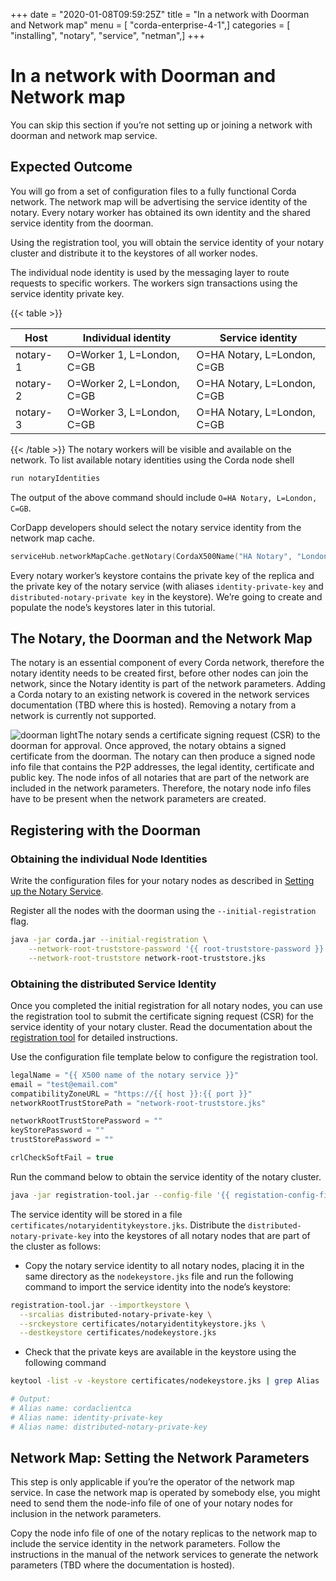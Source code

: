 +++
date = "2020-01-08T09:59:25Z"
title = "In a network with Doorman and Network map"
menu = [ "corda-enterprise-4-1",]
categories = [ "installing", "notary", "service", "netman",]
+++


# In a network with Doorman and Network map

You can skip this section if you’re not setting up or joining a network with
            doorman and network map service.


## Expected Outcome

You will go from a set of configuration files to a fully functional Corda network.
                The network map will be advertising the service identity of the notary. Every
                notary worker has obtained its own identity and the shared service identity
                from the doorman.

Using the registration tool, you will obtain the service identity of your notary
                cluster and distribute it to the keystores of all worker nodes.

The individual node identity is used by the messaging layer to route requests to
                specific workers. The workers sign transactions using the service identity private key.


{{< table >}}

|Host|Individual identity|Service identity|
|--------|--------------------------|---------------------------|
|notary-1|O=Worker 1, L=London, C=GB|O=HA Notary, L=London, C=GB|
|notary-2|O=Worker 2, L=London, C=GB|O=HA Notary, L=London, C=GB|
|notary-3|O=Worker 3, L=London, C=GB|O=HA Notary, L=London, C=GB|

{{< /table >}}
The notary workers will be visible and available on the network. To list available notary
                identities using the Corda node shell

```sh
run notaryIdentities
```
The output of the above command should include `O=HA Notary, L=London, C=GB`.

CorDapp developers should select the notary service identity from the network map cache.

```kotlin
serviceHub.networkMapCache.getNotary(CordaX500Name("HA Notary", "London", "GB"))
```
Every notary worker’s keystore contains the private key of the replica and the
                private key of the notary service (with aliases `identity-private-key` and
                `distributed-notary-private key` in the keystore). We’re going to create and
                populate the node’s keystores later in this tutorial.


## The Notary, the Doorman and the Network Map

The notary is an essential component of every Corda network, therefore the
                notary identity needs to be created first, before other nodes can join the
                network, since the Notary identity is part of the network parameters.
                Adding a Corda notary to an existing network is covered in
                the network services documentation (TBD where this is hosted). Removing a notary from a network
                is currently not supported.

![doorman light](running-a-notary-cluster/resources/doorman-light.png "doorman light")The notary sends a certificate signing request (CSR) to the doorman for
                approval. Once approved, the notary obtains a signed certificate from the
                doorman. The notary can then produce a signed node info file that contains the
                P2P addresses, the legal identity, certificate and public key. The node infos
                of all notaries that are part of the network are included in the network
                parameters. Therefore, the notary node info files have to be present when the
                network parameters are created.


## Registering with the Doorman


### Obtaining the individual Node Identities

Write the configuration files for your notary nodes as described in [Setting up the Notary Service](installing-the-notary-service.md).

Register all the nodes with the doorman using the `--initial-registration`  flag.

```sh
java -jar corda.jar --initial-registration \
    --network-root-truststore-password '{{ root-truststore-password }}' \
    --network-root-truststore network-root-truststore.jks
```

### Obtaining the distributed Service Identity

Once you completed the initial registration for all notary nodes, you can use
                    the registration tool to submit the certificate signing request (CSR) for the
                    service identity of your notary cluster. Read the documentation about the
                    [registration tool](https://github.com/corda/network-services/tree/master/registration-tool)
                    for detailed instructions.

Use the configuration file template below to configure the registration tool.

```kotlin
legalName = "{{ X500 name of the notary service }}"
email = "test@email.com"
compatibilityZoneURL = "https://{{ host }}:{{ port }}"
networkRootTrustStorePath = "network-root-truststore.jks"

networkRootTrustStorePassword = ""
keyStorePassword = ""
trustStorePassword = ""

crlCheckSoftFail = true
```
Run the command below to obtain the service identity of the notary cluster.

```sh
java -jar registration-tool.jar --config-file '{{ registation-config-file }}'
```
The service identity will be stored in a file
                    `certificates/notaryidentitykeystore.jks`. Distribute the
                    `distributed-notary-private-key` into the keystores of all notary nodes that
                    are part of the cluster as follows:


* Copy the notary service identity to all notary nodes, placing it in the same directory as the `nodekeystore.jks` file and run the following command to import the service identity into the node’s keystore:


```sh
registration-tool.jar --importkeystore \
  --srcalias distributed-notary-private-key \
  --srckeystore certificates/notaryidentitykeystore.jks \
  --destkeystore certificates/nodekeystore.jks
```

* Check that the private keys are available in the keystore using the following command


```sh
keytool -list -v -keystore certificates/nodekeystore.jks | grep Alias

# Output:
# Alias name: cordaclientca
# Alias name: identity-private-key
# Alias name: distributed-notary-private-key
```

## Network Map: Setting the Network Parameters

This step is only applicable if you’re the operator of the network map service.
                In case the network map is operated by somebody else, you might need to send
                them the node-info file of one of your notary nodes for inclusion in the
                network parameters.

Copy the node info file of one of the notary replicas to the network map to
                include the service identity in the network parameters. Follow the
                instructions in the manual of the network services to generate the network
                parameters (TBD where the documentation is hosted).



